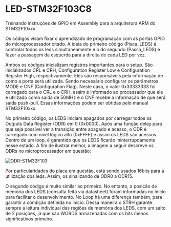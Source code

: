 # LED-STM32F103C8
Treinando instruções de GPIO em Assembly para a arquiterura ARM do STM32F10xxx

Os códigos visam fixar o aprendizado de programação com as portas GPIO do microprocessador citado. A ideia do primeiro código (Pisca_LEDS) é controlar todos os leds simultaneamente e o do segundo (Passa_LEDS) é fazer a passagem da esquerda para a direita de cada LED por vez.

Ambos os códigos inicializam registros importantes para o setup. São inicializados CRL e CRH, Configuration Register Low e Configuration Register High, respectivamente. Eles são responsáveis pela informação de como a porta será utilizada. Sendo necessário configurar os parâmetros MODE e CNF (Configuration Flag). Neste caso, o valor 0x33333333 foi carregado para o CRL e o CRH, assim é informado ao processador que ele é utilizado como saída de 50MHz e o CNF recebe a informação de que será saída push-pull. Essas informações podem ser obtidas pelo manual STM32F10xxx.

No primeiro código, os LEDS iniciam apagados por carregar todos os Outputs Data Register (ODR) em 0 (0x0000). Após uma função delay para que seja possível ver a transição entre apagado e acesso, o ODR é carregado com nível lógico alto (0xFFFF) e assim os LEDS são acessos. Dentro de um loop, é garantido que os LEDS ficarão ininterrupdamente nesse estado. 
A fim de ilustrar melhor, a imagem a seguir descreve os ODRs no microprocessador em questão: 

<img alt="ODR-STM32F103" src="https://imgur.com/amJ3IQc.png">

Por particularidades do placa em questão, está sendo usados 16bits para a utilização dos leds. Assim, os sinalizando de ODR0 a ODR15.

O segundo código é muito similar ao primeiro. No entanto, a posição de memória dos LEDS (consulta feita via datasheet) foram informadas no ínicio para facilitar o desenvolvimento. No Loop há uma diferença também, para garantir a condição definida no ínicio. Dessa maneira o STRH garante sempre a leitura individual das regiões de memória dos LEDS, com um salto de 2 posições, já que são WORDS armazenadas com os bits menos significativos primeiro.
